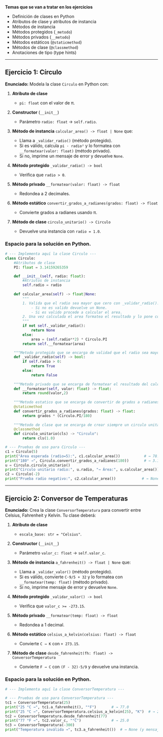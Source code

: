 **Temas que se van a tratar en los ejercicios**

* Definición de clases en Python
* Atributos de clase y atributos de instancia
* Métodos de instancia
* Métodos protegidos (`_metodo`)
* Métodos privados (`__metodo`)
* Métodos estáticos (`@staticmethod`)
* Métodos de clase (`@classmethod`)
* Anotaciones de tipo (type hints)

---

## Ejercicio 1: Círculo

**Enunciado:**
Modela la clase `Circulo` en Python con:

1. **Atributo de clase**

   * `pi: float` con el valor de π.
2. **Constructor** (`__init__`)

   * Parámetro `radio: float` → `self.radio`.
3. **Método de instancia** `calcular_area() -> float | None` que:

   * Llama a `_validar_radio()` (método protegido).
   * Si es válido, calcula `pi · radio²` y lo formatea con `__formatear(valor: float)` (método privado).
   * Si no, imprime un mensaje de error y devuelve `None`.
4. **Método protegido** `_validar_radio() -> bool`

   * Verifica que `radio > 0`.
5. **Método privado** `__formatear(valor: float) -> float`

   * Redondea a 2 decimales.
6. **Método estático** `convertir_grados_a_radianes(grados: float) -> float`

   * Convierte grados a radianes usando π.
7. **Método de clase** `circulo_unitario() -> Circulo`

   * Devuelve una instancia con `radio = 1.0`.

### Espacio para la solución en Python.

```python
# --- Implementa aquí la clase Circulo ---
class Circulo:
    #Atributos de clase
    PI: float = 3.14159265359

    def __init__(self, radio: float):
        #Atriutos de instancia
        self.radio = radio
    
    def calcular_area(self) -> float|None:
        """
        1. Valida que el radio sea mayor que cero con _validar_radio().
            - Si no es valido devuelve un None.
            - Si es valido procede a calcular el area.
        2. Una vez calculada el area formatea el resultado y lo pone con 2 numeros decimales
        """
        if not self._validar_radio():
            return None
        else:
            area = (self.radio**2) * Circulo.PI
        return self.__formatear(area)

    """Metodo protegido que se encarga de validad que el radio sea mayor que cero"""
    def _validar_radio(self) -> bool:
        if self.radio > 0:
            return True
        else: 
            return False
    
    """Metodo privado que se encarga de formatear el resultado del calculo del area"""
    def __formatear(self, valor: float) -> float:
        return round(valor,2)
    
    """Metodo estatico que se encarga de convertir de grados a radianes"""
    @staticmethod
    def convertir_grados_a_radianes(grados: float) -> float:
        return grados * (Circulo.PI/180)
    
    """Metodo de clase que se encarga de crear siempre un circulo unitario"""
    @classmethod
    def circulo_unitario(cls) -> "Circulo":
        return cls(1.0)

# --- Pruebas de uso para Circulo ---
c1 = Circulo(5)
print("Área esperada (radio=5):", c1.calcular_area())           # → 78.54
print("180° →", Circulo.convertir_grados_a_radianes(180))       # → 3.14159…
u = Circulo.circulo_unitario()
print("Círculo unitario radio:", u.radio, "→ Área:", u.calcular_area())  # → 1, 3.14
c2 = Circulo(-2)
print("Prueba radio negativo:", c2.calcular_area())            # → None (y mensaje de error)
```

---

## Ejercicio 2: Conversor de Temperaturas

**Enunciado:**
Crea la clase `ConversorTemperatura` para convertir entre Celsius, Fahrenheit y Kelvin. Tu clase deberá:

1. **Atributo de clase**

   * `escala_base: str = "Celsius"`.
2. **Constructor** (`__init__`)

   * Parámetro `valor_c: float` → `self.valor_c`.
3. **Método de instancia** `a_fahrenheit() -> float | None` que:

   * Llama a `_validar_valor()` (método protegido).
   * Si es válido, convierte `C·9/5 + 32` y lo formatea con `__formatear(temp: float)` (método privado).
   * Si no, imprime mensaje de error y devuelve `None`.
4. **Método protegido** `_validar_valor() -> bool`

   * Verifica que `valor_c >= -273.15`.
5. **Método privado** `__formatear(temp: float) -> float`

   * Redondea a 1 decimal.
6. **Método estático** `celsius_a_kelvin(celsius: float) -> float`

   * Convierte `C → K` con `+ 273.15`.
7. **Método de clase** `desde_fahrenheit(fh: float) -> ConversorTemperatura`

   * Convierte `F → C` con `(F - 32)·5/9` y devuelve una instancia.

### Espacio para la solución en Python.

```python
# --- Implementa aquí la clase ConversorTemperatura ---

# --- Pruebas de uso para ConversorTemperatura ---
tc1 = ConversorTemperatura(25)
print("25 °C →", tc1.a_fahrenheit(), "°F")       # → 77.0
print("25 °C →", ConversorTemperatura.celsius_a_kelvin(25), "K")  # → 298.15
tc2 = ConversorTemperatura.desde_fahrenheit(77)
print("77 °F →", tc2.valor_c, "°C")              # → 25.0
tc3 = ConversorTemperatura(-300)
print("Temperatura inválida →", tc3.a_fahrenheit())  # → None (y mensaje de error)
```
